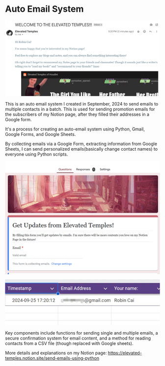 # Auto Email System

![photo](images/email.png)

This is an auto email system I created in September, 2024 to send emails to multiple contacts in a batch. This is used for sending promotion emails for the subscribers of my Notion page, after they filled their addresses in a Google form.

It's a process for creating an auto-email system using Python, Gmail, Google Forms, and Google Sheets. 

By collecting emails via a Google Form, extracting information from Google Sheets, I can send personalized emails(basically change contact names) to everyone using Python scripts. 

![photo](images/form.png)

![photo](images/sheet.png)

Key components include functions for sending single and multiple emails, a secure confirmation system for email content, and a method for reading contacts from a CSV file (though replaced with Google sheets).


More details and explanations on my Notion page: https://elevated-temples.notion.site/send-emails-using-python

